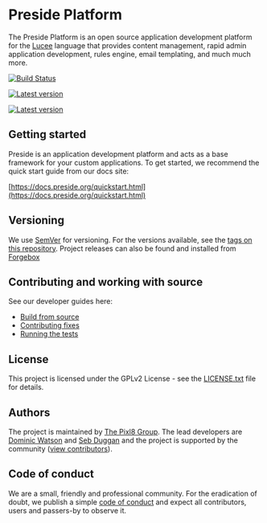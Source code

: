 Preside Platform
================

The Preside Platform is an open source application development platform for the [Lucee](https://lucee.org/) language that provides content management, rapid admin application development, rules engine, email templating, and much much more.

[![Build Status](https://travis-ci.org/pixl8/Preside-CMS.svg?branch=stable "Stable")](https://travis-ci.org/pixl8/Preside-CMS)

[![Latest version](https://forgebox.io/api/v1/entry/presidecms/badges/version)](https://forgebox.io/view/presidecms)

[![Latest version](https://forgebox.io/api/v1/entry/presidecms/badges/downloads)](https://forgebox.io/view/presidecms)

## Getting started

Preside is an application development platform and acts as a base framework for your custom applications. To get started, we recommend the quick start guide from our docs site:

[https://docs.preside.org/quickstart.html](https://docs.preside.org/quickstart.html)

## Versioning

We use [SemVer](https://semver.org) for versioning. For the versions available, see the [tags on this repository](https://github.com/pixl8/Preside-CMS/releases). Project releases can also be found and installed from [Forgebox](https://forgebox.io/view/presidecms)

## Contributing and working with source

See our developer guides here:

* [Build from source](https://docs.preside.org/contribguides/buildfromsource.html)
* [Contributing fixes](https://docs.preside.org/contribguides/submittingchanges.html)
* [Running the tests](https://docs.preside.org/contribguides/runningtests.html)

## License

This project is licensed under the GPLv2 License - see the [LICENSE.txt](https://github.com/pixl8/Preside-CMS/blob/stable/LICENSE.txt) file for details.

## Authors

The project is maintained by [The Pixl8 Group](https://www.pixl8.co.uk). The lead developers are [Dominic Watson](https://github.com/DominicWatson) and [Seb Duggan](https://github.com/SebDuggan) and the project is supported by the community ([view contributors](https://github.com/pixl8/Preside-CMS/graphs/contributors)).

## Code of conduct

We are a small, friendly and professional community. For the eradication of doubt, we publish a simple [code of conduct](https://github.com/pixl8/Preside-CMS/blob/stable/CODE_OF_CONDUCT.md) and expect all contributors, users and passers-by to observe it.

